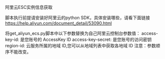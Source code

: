 阿里云ESC实例信息获取

脚本执行前提请安装好阿里云的python SDK，具体安装哪些，请看下面链接
https://help.aliyun.com/document_detail/53090.html

将get_aliyun_ecs.py脚本中以下参数替换为自己阿里云控制台参数值：
  access-key-id: 是您账号的 AccessKey ID
  access-key-secret: 是您账号的访问密钥
  region-id: 云服务所属的地域 ID,您可以从地域列表中获取各地域 ID
注意：参数顺序不能改变。
